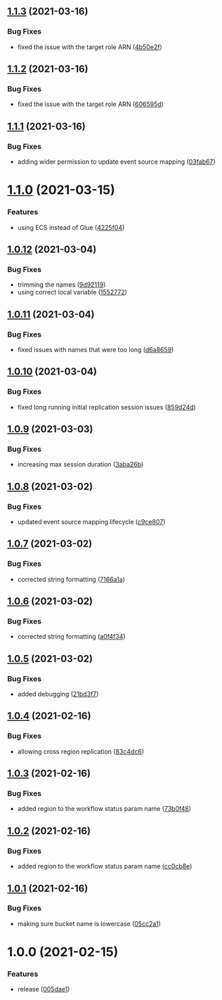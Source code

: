 ## [1.1.3](http://bitbucket.org/adaptavistlabs/module-dynamodb-replication/compare/v1.1.2...v1.1.3) (2021-03-16)


### Bug Fixes

* fixed the issue with the target role ARN ([4b50e2f](http://bitbucket.org/adaptavistlabs/module-dynamodb-replication/commits/4b50e2fa0407a6fe645104f1a68c1157bba9ad28))

## [1.1.2](http://bitbucket.org/adaptavistlabs/module-dynamodb-replication/compare/v1.1.1...v1.1.2) (2021-03-16)


### Bug Fixes

* fixed the issue with the target role ARN ([606595d](http://bitbucket.org/adaptavistlabs/module-dynamodb-replication/commits/606595d92d1d3953c9258b31f4a6953f653220d5))

## [1.1.1](http://bitbucket.org/adaptavistlabs/module-dynamodb-replication/compare/v1.1.0...v1.1.1) (2021-03-16)


### Bug Fixes

* adding wider permission to update event source mapping ([03fab67](http://bitbucket.org/adaptavistlabs/module-dynamodb-replication/commits/03fab670a1fc3efeb67a9a8dd0a5ebe835d98b59))

# [1.1.0](http://bitbucket.org/adaptavistlabs/module-dynamodb-replication/compare/v1.0.12...v1.1.0) (2021-03-15)


### Features

* using ECS instead of Glue ([4225f04](http://bitbucket.org/adaptavistlabs/module-dynamodb-replication/commits/4225f0480c40a22e04e09eb6d8c75ee881d9954c))

## [1.0.12](http://bitbucket.org/adaptavistlabs/module-dynamodb-replication/compare/v1.0.11...v1.0.12) (2021-03-04)


### Bug Fixes

* trimming the names ([9d92119](http://bitbucket.org/adaptavistlabs/module-dynamodb-replication/commits/9d9211920e0b4161e6d2e608bfd398b420f54fb9))
* using correct local variable ([1552772](http://bitbucket.org/adaptavistlabs/module-dynamodb-replication/commits/15527724edb4a0e1c26ce71f435b17cf522fc1b4))

## [1.0.11](http://bitbucket.org/adaptavistlabs/module-dynamodb-replication/compare/v1.0.10...v1.0.11) (2021-03-04)


### Bug Fixes

* fixed issues with names that were too long ([d6a8659](http://bitbucket.org/adaptavistlabs/module-dynamodb-replication/commits/d6a865989f9703d7b0ef60cdc696f3b4f2002aaa))

## [1.0.10](http://bitbucket.org/adaptavistlabs/module-dynamodb-replication/compare/v1.0.9...v1.0.10) (2021-03-04)


### Bug Fixes

* fixed long running initial replication session issues ([859d24d](http://bitbucket.org/adaptavistlabs/module-dynamodb-replication/commits/859d24d35214d0808ab1f8b6301cf274a6abb475))

## [1.0.9](http://bitbucket.org/adaptavistlabs/module-dynamodb-replication/compare/v1.0.8...v1.0.9) (2021-03-03)


### Bug Fixes

* increasing max session duration ([3aba26b](http://bitbucket.org/adaptavistlabs/module-dynamodb-replication/commits/3aba26b18a30e83044cf2b525014ae190153cb1a))

## [1.0.8](http://bitbucket.org/adaptavistlabs/module-dynamodb-replication/compare/v1.0.7...v1.0.8) (2021-03-02)


### Bug Fixes

* updated event source mapping lifecycle ([c9ce807](http://bitbucket.org/adaptavistlabs/module-dynamodb-replication/commits/c9ce807c40d292070db1671de73214801733e0d2))

## [1.0.7](http://bitbucket.org/adaptavistlabs/module-dynamodb-replication/compare/v1.0.6...v1.0.7) (2021-03-02)


### Bug Fixes

* corrected string formatting ([7166a1a](http://bitbucket.org/adaptavistlabs/module-dynamodb-replication/commits/7166a1a9240da0a3e08e870f72fd26b252700b24))

## [1.0.6](http://bitbucket.org/adaptavistlabs/module-dynamodb-replication/compare/v1.0.5...v1.0.6) (2021-03-02)


### Bug Fixes

* corrected string formatting ([a0f4f34](http://bitbucket.org/adaptavistlabs/module-dynamodb-replication/commits/a0f4f34f0655855d4548b73e5855a00387af9e1b))

## [1.0.5](http://bitbucket.org/adaptavistlabs/module-dynamodb-replication/compare/v1.0.4...v1.0.5) (2021-03-02)


### Bug Fixes

* added debugging ([21bd3f7](http://bitbucket.org/adaptavistlabs/module-dynamodb-replication/commits/21bd3f7c0ff7bcc40d50df466aeb5a6fef5a87a6))

## [1.0.4](http://bitbucket.org/adaptavistlabs/module-dynamodb-replication/compare/v1.0.3...v1.0.4) (2021-02-16)


### Bug Fixes

* allowing cross region replication ([83c4dc6](http://bitbucket.org/adaptavistlabs/module-dynamodb-replication/commits/83c4dc6ba27ef64e4be10c0b925fce21f0a9197b))

## [1.0.3](http://bitbucket.org/adaptavistlabs/module-dynamodb-replication/compare/v1.0.2...v1.0.3) (2021-02-16)


### Bug Fixes

* added region to the workflow status param name ([73b0f48](http://bitbucket.org/adaptavistlabs/module-dynamodb-replication/commits/73b0f480bbd38dec64410a33f82a936eb3fc3131))

## [1.0.2](http://bitbucket.org/adaptavistlabs/module-dynamodb-replication/compare/v1.0.1...v1.0.2) (2021-02-16)


### Bug Fixes

* added region to the workflow status param name ([cc0cb8e](http://bitbucket.org/adaptavistlabs/module-dynamodb-replication/commits/cc0cb8eb6c7b2fdd93e2ce82ae5eb7d77c41167e))

## [1.0.1](http://bitbucket.org/adaptavistlabs/module-dynamodb-replication/compare/v1.0.0...v1.0.1) (2021-02-16)


### Bug Fixes

* making sure bucket name is lowercase ([05cc2a1](http://bitbucket.org/adaptavistlabs/module-dynamodb-replication/commits/05cc2a1b80d742cc8fe8e34f5effd198d8764ebf))

# 1.0.0 (2021-02-15)


### Features

* release ([005dae1](http://bitbucket.org/adaptavistlabs/module-dynamodb-replication/commits/005dae1bc4866f505ff0b7fcae57b4907378ce03))
